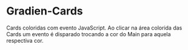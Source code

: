 # Gradien-Cards

Cards coloridas com evento JavaScript.
Ao clicar na área colorida das Cards um evento é disparado trocando a cor do Main para aquela respectiva cor.
